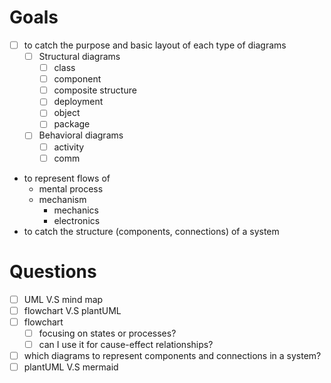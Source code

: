 # Goals
- [ ] to catch the purpose and basic layout of each type of diagrams
  - [ ] Structural diagrams
    - [ ] class
    - [ ] component
    - [ ] composite structure
    - [ ] deployment
    - [ ] object
    - [ ] package
  - [ ] Behavioral diagrams
    - [ ] activity
    - [ ] comm   
- to represent flows of
	- mental process
	- mechanism
		-  mechanics
		-  electronics
- to catch the structure (components, connections) of a system


# Questions
- [ ] UML V.S mind map
- [ ] flowchart V.S plantUML
- [ ] flowchart
  - [ ] focusing on states or processes?
  - [ ] can I use it for cause-effect relationships?
- [ ] which diagrams to represent components and connections in a system? 
- [ ] plantUML V.S mermaid
<!--stackedit_data:
eyJoaXN0b3J5IjpbMTQ3OTMxNzYzMiwxMDAwOTIyOTY2LC0xNT
c5Njg3NTcwLC0xNDUyNDI1NjY3LC05NTEwMzY4MzVdfQ==
-->